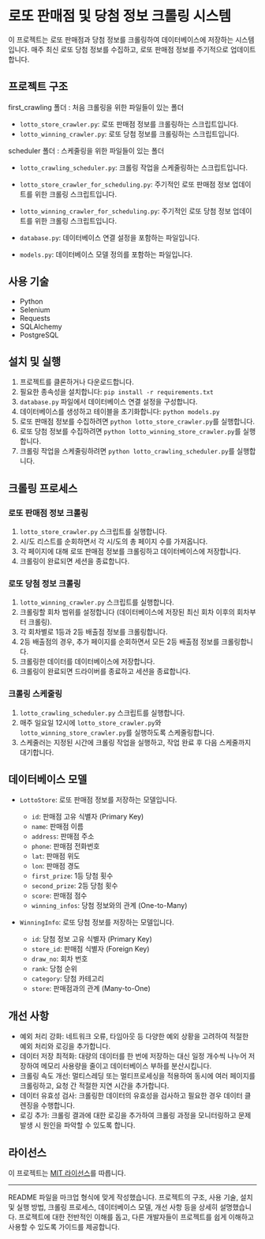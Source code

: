 # 로또 판매점 및 당첨 정보 크롤링 시스템

이 프로젝트는 로또 판매점과 당첨 정보를 크롤링하여 데이터베이스에 저장하는 시스템입니다. 매주 최신 로또 당첨 정보를 수집하고, 로또 판매점 정보를 주기적으로 업데이트합니다.

## 프로젝트 구조


first_crawling 폴더 : 처음 크롤링을 위한 파일들이 있는 폴더
- `lotto_store_crawler.py`: 로또 판매점 정보를 크롤링하는 스크립트입니다.
- `lotto_winning_crawler.py`: 로또 당첨 정보를 크롤링하는 스크립트입니다.


scheduler 폴더 : 스케줄링을 위한 파일들이 있는 폴더
- `lotto_crawling_scheduler.py`: 크롤링 작업을 스케줄링하는 스크립트입니다.
- `lotto_store_crawler_for_scheduling.py`: 주기적인 로또 판매점 정보 업데이트를 위한 크롤링 스크립트입니다.
- `lotto_winning_crawler_for_scheduling.py`: 주기적인 로또 당첨 정보 업데이트를 위한 크롤링 스크립트입니다.


- `database.py`: 데이터베이스 연결 설정을 포함하는 파일입니다.
- `models.py`: 데이터베이스 모델 정의를 포함하는 파일입니다.

## 사용 기술

- Python
- Selenium
- Requests
- SQLAlchemy
- PostgreSQL

## 설치 및 실행

1. 프로젝트를 클론하거나 다운로드합니다.
2. 필요한 종속성을 설치합니다: `pip install -r requirements.txt`
3. `database.py` 파일에서 데이터베이스 연결 설정을 구성합니다.
4. 데이터베이스를 생성하고 테이블을 초기화합니다: `python models.py`
5. 로또 판매점 정보를 수집하려면 `python lotto_store_crawler.py`를 실행합니다.
6. 로또 당첨 정보를 수집하려면 `python lotto_winning_store_crawler.py`를 실행합니다.
7. 크롤링 작업을 스케줄링하려면 `python lotto_crawling_scheduler.py`를 실행합니다.

## 크롤링 프로세스

### 로또 판매점 정보 크롤링

1. `lotto_store_crawler.py` 스크립트를 실행합니다.
2. 시/도 리스트를 순회하면서 각 시/도의 총 페이지 수를 가져옵니다.
3. 각 페이지에 대해 로또 판매점 정보를 크롤링하고 데이터베이스에 저장합니다.
4. 크롤링이 완료되면 세션을 종료합니다.

### 로또 당첨 정보 크롤링

1. `lotto_winning_crawler.py` 스크립트를 실행합니다.
2. 크롤링할 회차 범위를 설정합니다 (데이터베이스에 저장된 최신 회차 이후의 회차부터 크롤링).
3. 각 회차별로 1등과 2등 배출점 정보를 크롤링합니다.
4. 2등 배출점의 경우, 추가 페이지를 순회하면서 모든 2등 배출점 정보를 크롤링합니다.
5. 크롤링한 데이터를 데이터베이스에 저장합니다.
6. 크롤링이 완료되면 드라이버를 종료하고 세션을 종료합니다.

### 크롤링 스케줄링

1. `lotto_crawling_scheduler.py` 스크립트를 실행합니다.
2. 매주 일요일 12시에 `lotto_store_crawler.py`와 `lotto_winning_store_crawler.py`를 실행하도록 스케줄링합니다.
3. 스케줄러는 지정된 시간에 크롤링 작업을 실행하고, 작업 완료 후 다음 스케줄까지 대기합니다.

## 데이터베이스 모델

- `LottoStore`: 로또 판매점 정보를 저장하는 모델입니다.
  - `id`: 판매점 고유 식별자 (Primary Key)
  - `name`: 판매점 이름
  - `address`: 판매점 주소
  - `phone`: 판매점 전화번호
  - `lat`: 판매점 위도
  - `lon`: 판매점 경도
  - `first_prize`: 1등 당첨 횟수
  - `second_prize`: 2등 당첨 횟수
  - `score`: 판매점 점수
  - `winning_infos`: 당첨 정보와의 관계 (One-to-Many)

- `WinningInfo`: 로또 당첨 정보를 저장하는 모델입니다.
  - `id`: 당첨 정보 고유 식별자 (Primary Key)
  - `store_id`: 판매점 식별자 (Foreign Key)
  - `draw_no`: 회차 번호
  - `rank`: 당첨 순위
  - `category`: 당첨 카테고리
  - `store`: 판매점과의 관계 (Many-to-One)

## 개선 사항

- 예외 처리 강화: 네트워크 오류, 타임아웃 등 다양한 예외 상황을 고려하여 적절한 예외 처리와 로깅을 추가합니다.
- 데이터 저장 최적화: 대량의 데이터를 한 번에 저장하는 대신 일정 개수씩 나누어 저장하여 메모리 사용량을 줄이고 데이터베이스 부하를 분산시킵니다.
- 크롤링 속도 개선: 멀티스레딩 또는 멀티프로세싱을 적용하여 동시에 여러 페이지를 크롤링하고, 요청 간 적절한 지연 시간을 추가합니다.
- 데이터 유효성 검사: 크롤링한 데이터의 유효성을 검사하고 필요한 경우 데이터 클렌징을 수행합니다.
- 로깅 추가: 크롤링 결과에 대한 로깅을 추가하여 크롤링 과정을 모니터링하고 문제 발생 시 원인을 파악할 수 있도록 합니다.

## 라이선스

이 프로젝트는 [MIT 라이선스](LICENSE)를 따릅니다.

---

README 파일을 마크업 형식에 맞게 작성했습니다. 프로젝트의 구조, 사용 기술, 설치 및 실행 방법, 크롤링 프로세스, 데이터베이스 모델, 개선 사항 등을 상세히 설명했습니다. 프로젝트에 대한 전반적인 이해를 돕고, 다른 개발자들이 프로젝트를 쉽게 이해하고 사용할 수 있도록 가이드를 제공합니다.